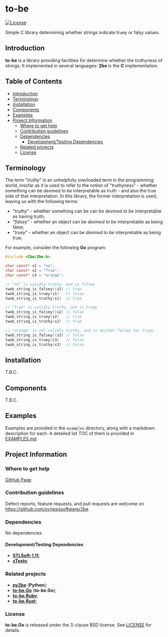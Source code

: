 # to-be <!-- omit in toc -->

[![License](https://img.shields.io/badge/License-BSD_3--Clause-blue.svg)](https://img.shields.io/badge/License-BSD_3--Clause-blue.svg)

Simple C library determining whether strings indicate truey or falsy values.


## Introduction

**to-be** is a library providing facilities for determine whether the truthyness of strings. It implemented in several languages: **2be** is the **C** implementation.


## Table of Contents <!-- omit in toc -->

- [Introduction](#introduction)
- [Terminology](#terminology)
- [Installation](#installation)
- [Components](#components)
- [Examples](#examples)
- [Project Information](#project-information)
  - [Where to get help](#where-to-get-help)
  - [Contribution guidelines](#contribution-guidelines)
  - [Dependencies](#dependencies)
    - [Development/Testing Dependencies](#developmenttesting-dependencies)
  - [Related projects](#related-projects)
  - [License](#license)


## Terminology

The term "*truthy*" is an unhelpfully overloaded term in the programming world, insofar as it is used to refer to the notion of "truthyness" - whether something can be _deemed to be_ interpretable as truth - and also the true side of that interpretation. In this library, the former interpretation is used, leaving us with the following terms:

* "*truthy*" - whether something can be can be _deemed to be_ interpretable as having truth;
* "*falsey*" - whether an object can be _deemed to be_ interpretable as being false;
* "*truey*" - whether an object can be _deemed to be_ interpretable as being true;

For example, consider the following **Go** program:

```C
#include <2be/2be.h>

char const* s1 = "no";
char const* s2 = "True";
char const* s3 = "orange";

// "no" is validly truthy, and is falsey
twob_string_is_falsey((s1) // true
twob_string_is_truey(s1)   // false
twob_string_is_truthy(s1)  // true

// "True" is validly truthy, and is truey
twob_string_is_falsey((s2) // false
twob_string_is_truey(s2)   // true
twob_string_is_truthy(s2)  // true

// "orange" is not validly truthy, and is neither falsey nor truey
twob_string_is_falsey((s3) // false
twob_string_is_truey(s3)   // false
twob_string_is_truthy(s3)  // false
```

## Installation

T.B.C.


## Components

T.B.C.


## Examples

Examples are provided in the ```examples``` directory, along with a markdown description for each. A detailed list TOC of them is provided in [EXAMPLES.md](./EXAMPLES.md).


## Project Information

### Where to get help

[GitHub Page](https://github.com/synesissoftware/2be "GitHub Page")

### Contribution guidelines

Defect reports, feature requests, and pull requests are welcome on https://github.com/synesissoftware/2be.


### Dependencies

No dependencies


#### Development/Testing Dependencies

* [**STLSoft-1.11**](https://github.com/synesissoftware/STLSoft-1.11/);
* [**xTests**](https://github.com/synesissoftware/xTests/);


### Related projects

* [**py2be**](https://github.com/synesissoftware/py2be) (**Python**);
* [**to-be.Go**](https://github.com/synesissoftware/to-be) (**to-be.Go**);
* [**to-be.Ruby**](https://github.com/synesissoftware/to-be.Ruby);
* [**to-be.Rust**](https://github.com/synesissoftware/to-be.Rust);


### License

**to-be.Go** is released under the 3-clause BSD license. See [LICENSE](./LICENSE) for details.


<!-- ########################### end of file ########################### -->

